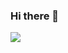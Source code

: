 ### Hi there 👋
<img src="https://github-readme-stats.vercel.app/api?username=danielkirshner&&show_icons=true&title_color=ffffff&icon_color=bb2acf&text_color=daf7dc&bg_color=151515">
